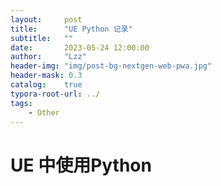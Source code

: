 ```yaml
---
layout:     post
title:      "UE Python 记录"
subtitle:   ""
date:       2023-05-24 12:00:00
author:     "Lzz"
header-img: "img/post-bg-nextgen-web-pwa.jpg"
header-mask: 0.3
catalog:    true
typora-root-url: ../
tags:
    - Other
---
```





# UE 中使用Python
